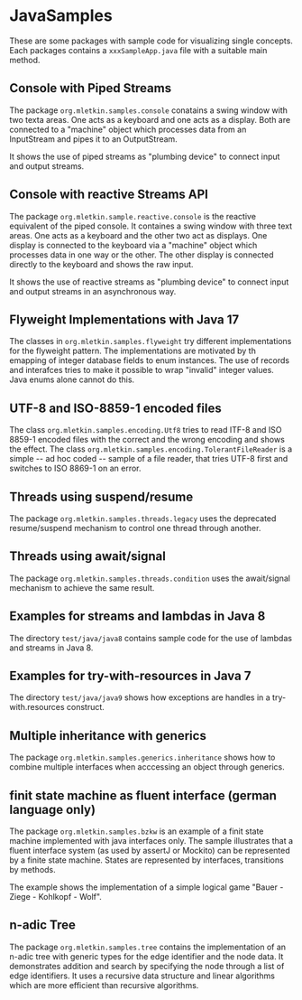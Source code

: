 # JavaSamples
These are some packages with sample code for visualizing single concepts.
Each packages contains a `xxxSampleApp.java` file with a suitable main method.

## Console with Piped Streams
The package `org.mletkin.samples.console` conatains a swing window with two texta areas.
One acts as a keyboard and one acts as a display. Both are connected to a "machine" object
which processes data from an InputStream and pipes it to an OutputStream.

It shows the use of piped streams as "plumbing device" to connect input and output streams.

## Console with reactive Streams API
The package `org.mletkin.sample.reactive.console` is the reactive equivalent of the piped console.
It containes a swing window with three text areas. 
One acts as a keyboard and the other two act as displays.
One display is connected to the keyboard via a "machine" object which processes data in one way or the other.
The other display is connected directly to the keyboard and shows the raw input.

It shows the use of reactive streams as "plumbing device" to connect input and output streams
in an asynchronous way.

## Flyweight Implementations with Java 17
The classes in `org.mletkin.samples.flyweight` try different implementations for the flyweight pattern.
The implementations are motivated by th emapping of integer database fields to enum instances.
The use of records and interafces tries to make it possible to wrap "invalid" integer values.
Java enums alone cannot do this.

## UTF-8 and ISO-8859-1 encoded files ##
The class `org.mletkin.samples.encoding.Utf8` tries to read ITF-8 and ISO 8859-1 encoded files
with the correct and the wrong encoding and shows the effect.
The class `org.mletkin.samples.encoding.TolerantFileReader` is a simple -- ad hoc coded -- sample
of a file reader, that tries UTF-8 first and switches to ISO 8869-1 on an error.

## Threads using suspend/resume
The package `org.mletkin.samples.threads.legacy` uses the deprecated resume/suspend
mechanism to control one thread through another.

## Threads using await/signal 
The package `org.mletkin.samples.threads.condition` uses the await/signal mechanism to
achieve the same result.

## Examples for streams and lambdas in Java 8
The directory `test/java/java8` contains sample code for the use of lambdas and streams in Java 8.

## Examples for try-with-resources in Java 7
The directory `test/java/java9` shows how exceptions are handles in a try-with.resources construct. 

## Multiple inheritance with generics
The package `org.mletkin.samples.generics.inheritance` shows how to combine multiple interfaces
when acccessing an object through generics.

## finit state machine as fluent interface (german language only)
The package `org.mletkin.samples.bzkw` is an example of a finit state machine implemented with java interfaces only.
The sample illustrates that a fluent interface system (as used by assertJ or Mockito) can be represented by
a finite state machine. States are represented by interfaces, transitions by methods.

The example shows the implementation of a simple logical game "Bauer - Ziege - Kohlkopf - Wolf".

## n-adic Tree
The package `org.mletkin.samples.tree` contains the implementation of an n-adic tree with generic types for the edge identifier and the node data.
It demonstrates addition and search by specifying the node through a list of edge identifiers.
It uses a recursive data structure and linear algorithms which are more efficient than recursive algorithms.
